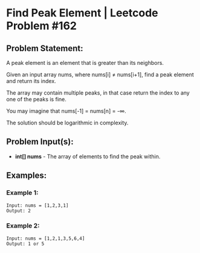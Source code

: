 Find Peak Element | Leetcode Problem #162
===
## Problem Statement:
A peak element is an element that is greater than its neighbors.

Given an input array nums, where nums[i] ≠ nums[i+1], find a peak element and return its index.

The array may contain multiple peaks, in that case return the index to any one of the peaks is fine.

You may imagine that nums[-1] = nums[n] = -∞.

The solution should be logarithmic in complexity.
 
## Problem Input(s):
- **int[] nums** - The array of elements to find the peak within.

## Examples:

### Example 1:
```
Input: nums = [1,2,3,1]
Output: 2
```

### Example 2:
```
Input: nums = [1,2,1,3,5,6,4]
Output: 1 or 5 
```



